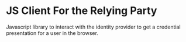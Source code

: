 # JS Client For the Relying Party

Javascript library to interact with the identity provider to get a credential presentation for a user in the browser.
